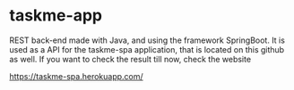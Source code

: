 # taskme-app
REST back-end made with Java, and using the framework SpringBoot. It is used as a API for the taskme-spa application, that is located on this github as well. If you want to check the result till now, check the website

https://taskme-spa.herokuapp.com/
